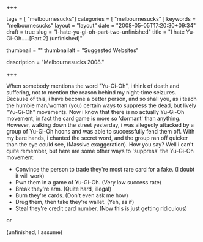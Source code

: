 
+++

tags = [ "melbournesucks"]
categories = [ "melbournesucks" ]
keywords = "melbournesucks"
layout = "layout"
date = "2008-05-05T17:20:30+09:34"
draft = true
slug = "I-hate-yu-gi-oh-part-two-unfinished"
title = "I hate Yu-Gi-Oh.....[Part 2] (unfinished)"

thumbnail = ""
thumbnailalt = "Suggested Websites"

description = "Melbournesucks 2008."

+++

When somebody mentions the word "Yu-Gi-Oh", i think of death and suffering, not to mention the reason behind my night-time seizures. Because of this, i have become a better person, and so shall you, as i teach the humble man/woman (you) certain ways to suppress the dead, but lively "Yu-Gi-Oh" movements. Now i know that there is no actually Yu-Gi-Oh movement, in fact the card game is more so 'dormant' than anything. However, walking down the street yesterday, i was allegedly attacked by a group of Yu-Gi-Oh hoons and was able to successfully fend them off. With my bare hands, i chanted the secret word, and the group ran off quicker than the eye could see, (Massive exaggeration). How you say? Well i can't quite remember, but here are some other ways to 'suppress' the Yu-Gi-Oh movement:

- Convince the person to trade they're most rare card for a fake. (I doubt it will work)
- Pwn them in a game of Yu-Gi-Oh. (Very low success rate)
- Break they're arm. (Quite hard, illegal)
- Burn they're cards. (Don't even ask me how)
- Drug them, then take they're wallet. (Yeh, as if)
- Steal they're credit card number. (Now this is just getting ridiculous)

or 

(unfinished, I assume)